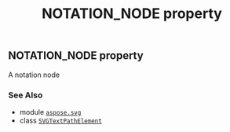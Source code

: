 ﻿---
title: NOTATION_NODE property
second_title: Aspose.SVG for Python via .NET API References
description: 
type: docs
weight: 590
url: /python-net/aspose.svg/svgtextpathelement/notation_node/
is_root: false
---

## NOTATION_NODE property


A notation node

### See Also
* module [`aspose.svg`](../../)
* class [`SVGTextPathElement`](/svg/python-net/aspose.svg/svgtextpathelement)
